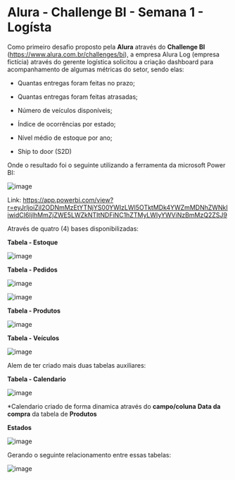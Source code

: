 # Alura - Challenge BI - Semana 1 - Logísta

Como primeiro desafio proposto pela **Alura** através do **Challenge BI** (https://www.alura.com.br/challenges/bi), a empresa Alura Log (empresa fictícia) através do gerente logística solicitou a criação dashboard para acompanhamento de algumas métricas do setor, sendo elas:

- Quantas entregas foram feitas no prazo;

- Quantas entregas foram feitas atrasadas;

- Número de veículos disponíveis;

- Índice de ocorrências por estado;

- Nível médio de estoque por ano;

- Ship to door (S2D) 

Onde o resultado foi o seguinte utilizando a ferramenta da microsoft Power BI: 

![image](https://user-images.githubusercontent.com/62486279/132950216-a3e4f253-ee01-4880-b9b4-634914f6f538.png)

Link: 
https://app.powerbi.com/view?r=eyJrIjoiZjI2ODNmMzEtYTNjYS00YWIzLWI5OTktMDk4YWZmMDNhZWNkIiwidCI6IjlhMmZjZWE5LWZkNTItNDFiNC1hZTMyLWIyYWViNzBmMzQ2ZSJ9

Através de quatro (4) bases disponibilizadas:

**Tabela - Estoque**

![image](https://user-images.githubusercontent.com/62486279/132950533-59b2ccac-c8fb-4e0c-a53d-11009bfa5406.png)

**Tabela - Pedidos**

![image](https://user-images.githubusercontent.com/62486279/132950563-bb1f7071-63cf-442d-bfe8-4e1cb94ca97c.png)

![image](https://user-images.githubusercontent.com/62486279/132950600-23d620c3-d507-49e9-83d7-78e14bcc95d6.png)

**Tabela - Produtos**

![image](https://user-images.githubusercontent.com/62486279/132950613-e6253ffc-75d1-4b15-9f27-bb00534be9a3.png)

**Tabela - Veículos**

![image](https://user-images.githubusercontent.com/62486279/132950631-c8aff977-0368-4103-b6dc-d4508b227e32.png)

Alem de ter criado mais duas tabelas auxiliares:

**Tabela - Calendario**

![image](https://user-images.githubusercontent.com/62486279/132950666-bf176049-33b9-49b1-972a-cdf8ccf3c512.png)

*Calendario criado de forma dinamica através do **campo/coluna** **Data da compra** da tabela de **Produtos** 

**Estados**

![image](https://user-images.githubusercontent.com/62486279/132950688-eae2c215-fa97-4b13-98f6-2b5ce09856f4.png)

Gerando o seguinte relacionamento entre essas tabelas:

![image](https://user-images.githubusercontent.com/62486279/132950755-a63eb5b7-6fd7-4f0a-a334-85503c7e4dca.png)
